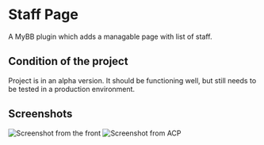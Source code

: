 # Staff Page
A MyBB plugin which adds a managable page with list of staff.

## Condition of the project
Project is in an alpha version. It should be functioning well, but still needs to be tested in a production environment.

## Screenshots
![Screenshot from the front](http://i.imgur.com/jgM9avn.png)
![Screenshot from ACP](http://i.imgur.com/Mg6btr5.png)
